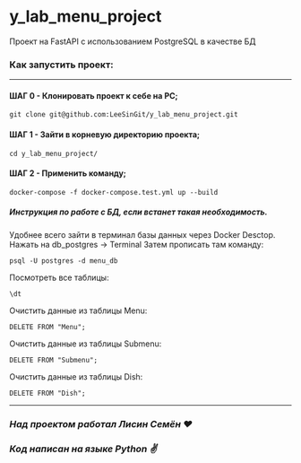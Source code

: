 # y_lab_menu_project
Проект на FastAPI с использованием PostgreSQL в качестве БД

### Как запустить проект:
****
#### ШАГ 0 - Клонировать проект к себе на PC;
```
git clone git@github.com:LeeSinGit/y_lab_menu_project.git
```
#### ШАГ 1 - Зайти в корневую директорию проекта;
```
cd y_lab_menu_project/
```
#### ШАГ 2 - Применить команду;
```
docker-compose -f docker-compose.test.yml up --build
```
##### Инструкция по работе с БД, если встанет такая необходимость.
Удобнее всего зайти в терминал базы данных через Docker Desctop.
Нажать на db_postgres -> Terminal
Затем прописать там команду:
```
psql -U postgres -d menu_db
```
Посмотреть все таблицы:
```
\dt
```
Очистить данные из таблицы Menu:
```
DELETE FROM "Menu";
```
Очистить данные из таблицы Submenu:
```
DELETE FROM "Submenu";
```
Очистить данные из таблицы Dish:
```
DELETE FROM "Dish";
```
****
### *Над проектом работал Лисин Семён :heart:*
### *Код написан на языке Python :v:*
